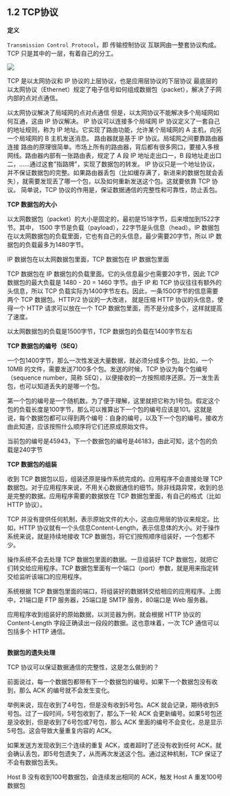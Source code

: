 ## 1.2 TCP协议

**定义**

`Transmission Control Protocol`，即 传输控制协议
互联网由一整套协议构成。TCP 只是其中的一层，有着自己的分工。

![](https://cdn.nlark.com/yuque/0/2019/png/330492/1566913328521-078b8b2f-f854-4fd6-85b7-9246385ac5a9.png#align=left&display=inline&height=413&originHeight=413&originWidth=250&size=0&status=done&width=250) 


TCP 是以太网协议和 IP 协议的上层协议，也是应用层协议的下层协议
最底层的以太网协议（Ethernet）规定了电子信号如何组成数据包（packet），解决了子网内部的点对点通信。


以太网协议解决了局域网的点对点通信
但是，以太网协议不能解决多个局域网如何互通，这由 IP 协议解决。 
IP 协议可以连接多个局域网
IP 协议定义了一套自己的地址规则，称为 IP 地址。它实现了路由功能，允许某个局域网的 A 主机，向另一个局域网的 B 主机发送消息。
路由器就是基于 IP 协议。局域网之间要靠路由器连接
路由的原理很简单。市场上所有的路由器，背后都有很多网口，要接入多根网线。路由器内部有一张路由表，规定了 A 段 IP 地址走出口一，B 段地址走出口二，......通过这套"指路牌"，实现了数据包的转发。
IP 协议只是一个地址协议，并不保证数据包的完整。如果路由器丢包（比如缓存满了，新进来的数据包就会丢失），就需要发现丢了哪一个包，以及如何重新发送这个包。这就要依靠 TCP 协议。
简单说，TCP 协议的作用是，保证数据通信的完整性和可靠性，防止丢包。

**TCP 数据包的大小**

以太网数据包（packet）的大小是固定的，最初是1518字节，后来增加到1522字节。其中， 1500 字节是负载（payload），22字节是头信息（head）。IP 数据包在以太网数据包的负载里面，它也有自己的头信息，最少需要20字节，所以 IP 数据包的负载最多为1480字节。 

IP 数据包在以太网数据包里面，TCP 数据包在 IP 数据包里面

TCP 数据包在 IP 数据包的负载里面。它的头信息最少也需要20字节，因此 TCP 数据包的最大负载是 1480 - 20 = 1460 字节。由于 IP 和 TCP 协议往往有额外的头信息，所以 TCP 负载实际为1400字节左右。因此，一条1500字节的信息需要两个 TCP 数据包。HTTP/2 协议的一大改进， 就是压缩 HTTP 协议的头信息，使得一个 HTTP 请求可以放在一个 TCP 数据包里面，而不是分成多个，这样就提高了速度。

以太网数据包的负载是1500字节，TCP 数据包的负载在1400字节左右

**TCP 数据包的编号（SEQ）**

一个包1400字节，那么一次性发送大量数据，就必须分成多个包。比如，一个 10MB 的文件，需要发送7100多个包。发送的时候，TCP 协议为每个包编号（sequence number，简称 SEQ），以便接收的一方按照顺序还原。万一发生丢包，也可以知道丢失的是哪一个包。

第一个包的编号是一个随机数。为了便于理解，这里就把它称为1号包。假定这个包的负载长度是100字节，那么可以推算出下一个包的编号应该是101。这就是说，每个数据包都可以得到两个编号：自身的编号，以及下一个包的编号。接收方由此知道，应该按照什么顺序将它们还原成原始文件。

 


当前包的编号是45943，下一个数据包的编号是46183，由此可知，这个包的负载是240字节

**TCP 数据包的组装**

收到 TCP 数据包以后，组装还原是操作系统完成的。应用程序不会直接处理 TCP 数据包。对于应用程序来说，不用关心数据通信的细节。除非线路异常，收到的总是完整的数据。应用程序需要的数据放在 TCP 数据包里面，有自己的格式（比如 HTTP 协议）。

TCP 并没有提供任何机制，表示原始文件的大小，这由应用层的协议来规定。比如，HTTP 协议就有一个头信息Content-Length，表示信息体的大小。对于操作系统来说，就是持续地接收 TCP 数据包，将它们按照顺序组装好，一个包都不少。

操作系统不会去处理 TCP 数据包里面的数据。一旦组装好 TCP 数据包，就把它们转交给应用程序。TCP 数据包里面有一个端口（port）参数，就是用来指定转交给监听该端口的应用程序。 

系统根据 TCP 数据包里面的端口，将组装好的数据转交给相应的应用程序。上图中，21端口是 FTP 服务器，25端口是 SMTP 服务，80端口是 Web 服务器。

应用程序收到组装好的原始数据，以浏览器为例，就会根据 HTTP 协议的 Content-Length 字段正确读出一段段的数据。这也意味着，一次 TCP 通信可以包括多个 HTTP 通信。
## 
**数据包的遗失处理**

TCP 协议可以保证数据通信的完整性，这是怎么做到的？

前面说过，每一个数据包都带有下一个数据包的编号。如果下一个数据包没有收到，那么 ACK 的编号就不会发生变化。

举例来说，现在收到了4号包，但是没有收到5号包。ACK 就会记录，期待收到5号包。过了一段时间，5号包收到了，那么下一轮 ACK 会更新编号。如果5号包还是没收到，但是收到了6号包或7号包，那么 ACK 里面的编号不会变化，总是显示5号包。这会导致大量重复内容的 ACK。

如果发送方发现收到三个连续的重复 ACK，或者超时了还没有收到任何 ACK，就会确认丢包，即5号包遗失了，从而再次发送这个包。通过这种机制，TCP 保证了不会有数据包丢失。


Host B 没有收到100号数据包，会连续发出相同的 ACK，触发 Host A 重发100号数据包